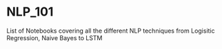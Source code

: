 # NLP_101
List of Notebooks covering all the different NLP techniques from Logisitic Regression, Naive Bayes to LSTM
